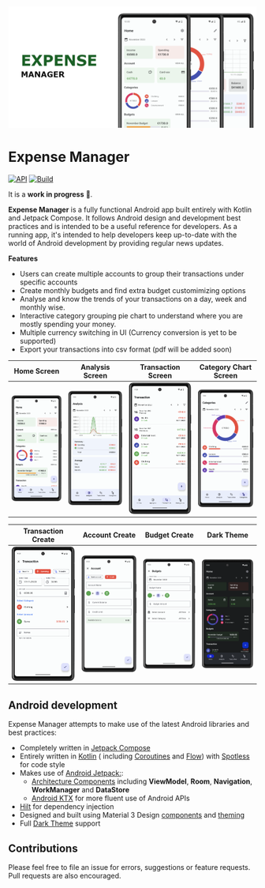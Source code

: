 ![Expense Manager Android](docs/images/splash.png)


Expense Manager
==================
[![API](https://img.shields.io/badge/API-21%2B-brightgreen.svg?style=flat)](https://android-arsenal.com/api?level=21)
[![Build](https://github.com/nkuppan/expensemanager/actions/workflows/build.yml/badge.svg)](https://github.com/nkuppan/expensemanager/actions/workflows/build.yml)

 It is
a **work in progress** 🚧.

**Expense Manager** is a fully functional Android app built entirely with Kotlin and Jetpack
Compose. It follows Android design and development best practices and is intended to be a useful
reference for developers. As a running app, it's intended to help developers keep up-to-date with
the world of Android development by providing regular news updates.

**Features**

* Users can create multiple accounts to group their transactions under specific accounts
* Create monthly budgets and find extra budget customimizing options
* Analyse and know the trends of your transactions on a day, week and monthly wise.
* Interactive category grouping pie chart to understand where you are mostly spending your money.
* Multiple currency switching in UI (Currency conversion is yet to be supported)
* Export your transactions into csv format (pdf will be added soon)

|                    Home Screen                    |                  Analysis Screen                  |                Transaction Screen                 |               Category Chart Screen               |
|:-------------------------------------------------:|:-------------------------------------------------:|:-------------------------------------------------:|:-------------------------------------------------:|
| <img src="docs/images/image1.png" width="250px"/> | <img src="docs/images/image2.png" width="250px"/> | <img src="docs/images/image3.png" width="250px"/> | <img src="docs/images/image4.png" width="250px"/> |

|                Transaction Create                 |                  Account Create                   |                   Budget Create                   |                    Dark Theme                     |
|:-------------------------------------------------:|:-------------------------------------------------:|:-------------------------------------------------:|:-------------------------------------------------:|
| <img src="docs/images/image5.png" width="250px"/> | <img src="docs/images/image6.png" width="250px"/> | <img src="docs/images/image7.png" width="250px"/> | <img src="docs/images/image8.png" width="250px"/> | 

## Android development
Expense Manager attempts to make use of the latest Android libraries and best practices:

* Completely written in [Jetpack Compose](https://developer.android.com/jetpack/compose)
* Entirely written in [Kotlin](https://kotlinlang.org/) (
  including [Coroutines](https://kotlinlang.org/docs/reference/coroutines-overview.html)
  and [Flow](https://kotlinlang.org/docs/reference/coroutines/flow.html))
  with [Spotless](https://github.com/diffplug/spotless) for code style
* Makes use of [Android Jetpack:](https://developer.android.com/jetpack/):
    * [Architecture Components](https://developer.android.com/jetpack/arch/) including **ViewModel**, **Room**, **Navigation**, **WorkManager** and **DataStore**
    * [Android KTX](https://developer.android.com/kotlin/ktx) for more fluent use of Android APIs
* [Hilt](https://dagger.dev/hilt/) for dependency injection
* Designed and built using Material 3 Design [components](https://m3.material.io/)
  and [theming](https://m3.material.io/theme-builder)
* Full [Dark Theme](https://m3.material.io/styles/color/choosing-a-scheme) support

## Contributions

Please feel free to file an issue for errors, suggestions or feature requests. Pull requests are
also encouraged.


